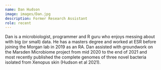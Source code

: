 ```yaml
---
name: Dan Hudson
image: images/Dan.jpg
description: Former Research Assistant
role: recent
---
```


Dan is a microbiologist, programmer and R guru who enjoys messing about with big (or small) data. He has a masters degree and worked at ESR before joining the Morgan lab in 2019 as an RA. Dan assisted with groundwork on the Marsden Microbiome project from mid 2020 to the end of 2021 and most recently published the complete genomes of three novel bacteria isolated from Xenopus skin (Hudson et al 2021).
